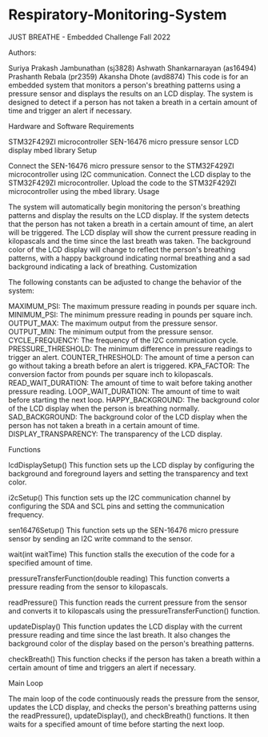 # Respiratory-Monitoring-System

JUST BREATHE - Embedded Challenge Fall 2022

Authors:

Suriya Prakash Jambunathan (sj3828)
Ashwath Shankarnarayan (as16494)
Prashanth Rebala (pr2359)
Akansha Dhote (avd8874)
This code is for an embedded system that monitors a person's breathing patterns using a pressure sensor and displays the results on an LCD display. The system is designed to detect if a person has not taken a breath in a certain amount of time and trigger an alert if necessary.

Hardware and Software Requirements

STM32F429ZI microcontroller
SEN-16476 micro pressure sensor
LCD display
mbed library
Setup

Connect the SEN-16476 micro pressure sensor to the STM32F429ZI microcontroller using I2C communication.
Connect the LCD display to the STM32F429ZI microcontroller.
Upload the code to the STM32F429ZI microcontroller using the mbed library.
Usage

The system will automatically begin monitoring the person's breathing patterns and display the results on the LCD display.
If the system detects that the person has not taken a breath in a certain amount of time, an alert will be triggered.
The LCD display will show the current pressure reading in kilopascals and the time since the last breath was taken.
The background color of the LCD display will change to reflect the person's breathing patterns, with a happy background indicating normal breathing and a sad background indicating a lack of breathing.
Customization

The following constants can be adjusted to change the behavior of the system:

MAXIMUM_PSI: The maximum pressure reading in pounds per square inch.
MINIMUM_PSI: The minimum pressure reading in pounds per square inch.
OUTPUT_MAX: The maximum output from the pressure sensor.
OUTPUT_MIN: The minimum output from the pressure sensor.
CYCLE_FREQUENCY: The frequency of the I2C communication cycle.
PRESSURE_THRESHOLD: The minimum difference in pressure readings to trigger an alert.
COUNTER_THRESHOLD: The amount of time a person can go without taking a breath before an alert is triggered.
KPA_FACTOR: The conversion factor from pounds per square inch to kilopascals.
READ_WAIT_DURATION: The amount of time to wait before taking another pressure reading.
LOOP_WAIT_DURATION: The amount of time to wait before starting the next loop.
HAPPY_BACKGROUND: The background color of the LCD display when the person is breathing normally.
SAD_BACKGROUND: The background color of the LCD display when the person has not taken a breath in a certain amount of time.
DISPLAY_TRANSPARENCY: The transparency of the LCD display.

Functions

lcdDisplaySetup()
This function sets up the LCD display by configuring the background and foreground layers and setting the transparency and text color.

i2cSetup()
This function sets up the I2C communication channel by configuring the SDA and SCL pins and setting the communication frequency.

sen16476Setup()
This function sets up the SEN-16476 micro pressure sensor by sending an I2C write command to the sensor.

wait(int waitTime)
This function stalls the execution of the code for a specified amount of time.

pressureTransferFunction(double reading)
This function converts a pressure reading from the sensor to kilopascals.

readPressure()
This function reads the current pressure from the sensor and converts it to kilopascals using the pressureTransferFunction() function.

updateDisplay()
This function updates the LCD display with the current pressure reading and time since the last breath. It also changes the background color of the display based on the person's breathing patterns.

checkBreath()
This function checks if the person has taken a breath within a certain amount of time and triggers an alert if necessary.

Main Loop

The main loop of the code continuously reads the pressure from the sensor, updates the LCD display, and checks the person's breathing patterns using the readPressure(), updateDisplay(), and checkBreath() functions. It then waits for a specified amount of time before starting the next loop.
